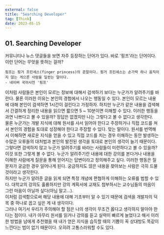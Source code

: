 ```yaml
---
external: false
title: "Searching Developer"
tag: [Think]
date: 2023-05-15
---
```


## 01. Searching Developer

커뮤니티나 뉴스 댓글들을 보면 자주 등장하는 단어가 있다. 바로 '핑프'라는 단어이다. 이런 단어는 무엇을 뜻하는 걸까?  

```textile
핑프는 핑거 프린세스(finger princess)의 준말이다. 핑거 프린세스는 손가락 하나 움직이지 않는 게으른 사람을 일컫는 말이다.
- 네이버 국어사전 '핑프'
```

이처럼 사람들은 본인이 모르는 정보에 대해서 검색하기 보다는 누군가가 알려주기를 바란다. 물론 이러한 이유는 본인의 경험에서 나오는 행동일 수 있다. 본인이 모르는 내용에 대해 본인이 검색하면 1시간이 걸린다고 가정하자. 하지만 누군가 같은 내용을 검색해서 간결하게 정리한 내용을 읽으면 짧으면 5 ~ 10분이면 이해할 수 있다. 이러한 행동을 과연 나쁘다고 볼 수 있을까? 정답은 없겠지만 나는 그렇다고 볼 수 없다고 생각한다.  
물론 누군가는 개발 지식에 대해 원서를 사서 읽어야 한다고 주장하거나 직접 코드를 쳐서 본인의 경험을 토대로 성장해야 한다고 주장할 수 있다. 맞는 말이다.  원서를 번역해서 이해하면 새로운 지식을 얻을 수 있고 직접 코드를 치는 경우 이해하는 동안 발생하는 수많은 오류들의 대처법과 본인의 발전된 생각을 토대로 본인의 생각이 늘기 때문이다.  
그렇다면 검색하지 않고 누군가 알려주기를 바라는 사람들이 미련하다고 볼 수 있을까? 이것 또한 그렇게 볼 수 없다. 누군가 알려주기란 내용에 대한 강의를 본다거나 내용을 이해한 사람에게 질문을 통해 얻어지는 답변이라고 정의해주고 싶다. 이러한 행동은 질문자가 궁금한 경우 일어나게 된다. 궁금하지도 않은 내용을 찾아보는 사람은 극히 드물 것이라고 생각한다.  
하지만 누군가 알려준 글을 읽게 되면 특정 개념에 편협하게 이해하는 오류를 범할 수 있다. 대학교의 강의도 훌륭하지만 강의 계획서에 교재도 첨부하시는 교수님들의 마음이 그런 마음이 아닐까 싶다(아님 말고...).  
이처럼 검색함으로써 해당 내용에 대해 기초부터 알 수 있기 때문에 검색을 개발자의 덕목 중 하나로 꼽고 싶은 게 내 생각이다.  
그러나 여기서 우리가 주의해야 할 점은 나의 생각이 무조건 옳다고 생각하지 말아야 한다는 점이다. 내가 아무리 원서를 읽거나 강의를 듣고 실력이 빠르게 늘었다고 해서 이러한 방법을 남에게 추천했을 때 내가 얻은 지식을 습득할 때의 기쁨이 꼭 상대방도 똑같이 느낀다는 법이 없기 때문이다. 오히려 고통스러워할 수도 있다.
